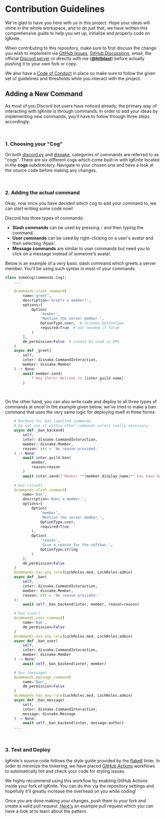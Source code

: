 # Contribution Guidelines

We're glad to have you here with us in this project. Hope your ideas will shine in the whole workspace, and to do just that, we have written this comprehensive guide to help you set up, initialize and properly code on IgKnite.

When contributing to this repository, make sure to first discuss the change you wish to implement via [GitHub Issues](https://github.com/IgKniteDev/IgKnite/issues), [GitHub Discussions](https://github.com/IgKniteDev/IgKnite/discussions), email, the official [Discord server](https://discord.gg/ftVPgrw54A) or directly with me ([**@hitblast**](https://github.com/hitblast)) before actually pushing it to your own fork or copy.

We also have a [Code of Conduct](./CODE_OF_CONDUCT.md) in place so make sure to follow the given set of guidelines and thresholds while you interact with the project.

## Adding a New Command

As most of you Discord bot users have noticed already, the primary way of interacting with IgKnite is through commands. In order to add your ideas by implementing new commands, you'll have to follow through three steps accordingly:

<br>

### 1. Choosing your "Cog"

On both [discord.py](https://github.com/Rapptz/discord.py) and [disnake](https://github.com/DisnakeDev/disnake), categories of commands are referred to as "cogs". There are six different cogs which come built-in with IgKnite located in the **cogs** subdirectory. Navigate to your chosen one and have a look at the source code before making any changes.

<br>

### 2. Adding the actual command

Okay, now once you have decided which cog to add your command to, we can start writing some code now! 

Discord has three types of commands:

- **Slash commands** can be used by pressing `/` and then typing the command.
- **User commands** can be used by right-clicking on a user's avatar and then selecting 'Apps'.
- **Message commands** are similar to user commands but need you to click on a message instead of someone's avatar.

Below is an example of a very basic slash command which greets a server member. You'll be using such syntax in most of your commands.

```python
class SomeCog(commands.Cog):
    ...

    @commands.slash_command(
        name='greet',
        description='Greets a member!',
        options=[
            Option(
                'member',
                'Mention the server member.',
                OptionType.user,  # disnake.OptionType
                required=True  # not needed if False
            )
        ],
        dm_permission=False  # cannot be used in DMs
    )
    async def _greet(
        self,
        inter: disnake.CommandInteraction,
        member: disnake.Member
    ) -> None:
        await member.send(
            f'Hey there! Welcome to {inter.guild.name}.'  
        )
```

<br>

On the other hand, you can also write code and deploy to all three types of commands at once! In the example given below, we've tried to make a ban command that uses the very same logic for deploying itself in three forms:

```python
    # Backend for ban-labelled commands.
    # Do not use it within other commands unless really necessary.
    async def _ban_backend(
        self,
        inter: disnake.CommandInteraction,
        member: disnake.Member,
        reason: str = 'No reason provided.'
    ) -> None:
        await inter.guild.ban(
            member,
            reason=reason
        )
        await inter.send(f'Member **{member.display_name}** has been banned! Reason: {reason}')
    
    # ban (slash)
    @commands.slash_command(
        name='ban',
        description='Bans a member.',
        options=[
            Option(
                'member',
                'Mention the server member.',
                OptionType.user,
                required=True
            ),
            Option(
                'reason',
                'Give a reason for the softban.',
                OptionType.string
            )
        ],
        dm_permission=False
    )
    @commands.has_any_role(LockRoles.mod, LockRoles.admin)
    async def _ban(
        self,
        inter: disnake.CommandInteraction,
        member: disnake.Member,
        reason: str = 'No reason provided.'
    ):
        await self._ban_backend(inter, member, reason=reason)

    # ban (user)
    @commands.user_command(
        name='Ban',
        dm_permission=False
    )
    @commands.has_any_role(LockRoles.mod, LockRoles.admin)
    async def _ban_user(
        self,
        inter: disnake.CommandInteraction,
        member: disnake.Member
    ) -> None:
        await self._ban_backend(inter, member)

    # ban (message)
    @commands.message_command(
        name='Ban',
        dm_permission=False
    )
    @commands.has_any_role(LockRoles.mod, LockRoles.admin)
    async def _ban_message(
        self,
        inter: disnake.CommandInteraction,
        message: disnake.Message
    ) -> None:
        await self._ban_backend(inter, message.author)
    ...
```

<br>

### 3. Test and Deploy

IgKnite's source code follows the style guide provided by the [flake8](https://flake8.pycqa.org) linter. In order to minimize the tinkering, we have placed [GitHub Actions](https://github.com/features/actions) workflows to automatically lint and check your code for styling issues. 

We highly recommend using this workflow by enabling GitHub Actions inside your fork of IgKnite. You can do this via the repository settings and hopefully it'll greatly increase the overhead on you while coding!

Once you are done making your changes, push them to your fork and create a valid pull request. [Here's](https://github.com/IgKniteDev/IgKnite/pull/36) an example pull request which you can have a look at to learn about the pattern.